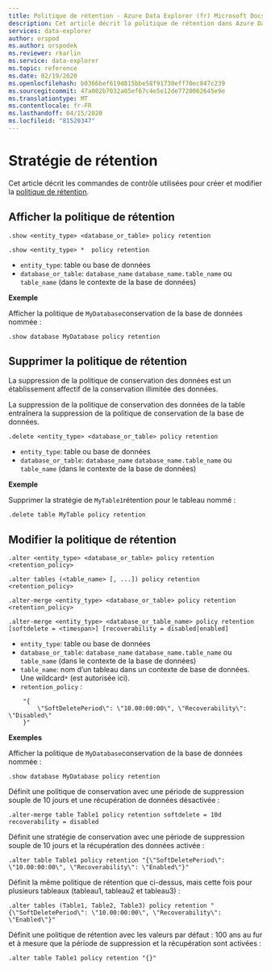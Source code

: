 ```yaml
---
title: Politique de rétention - Azure Data Explorer (fr) Microsoft Docs
description: Cet article décrit la politique de rétention dans Azure Data Explorer.
services: data-explorer
author: orspod
ms.author: orspodek
ms.reviewer: rkarlin
ms.service: data-explorer
ms.topic: reference
ms.date: 02/19/2020
ms.openlocfilehash: b0366bef619d815bbe58f91730eff70ec847c239
ms.sourcegitcommit: 47a002b7032a05ef67c4e5e12de7720062645e9e
ms.translationtype: MT
ms.contentlocale: fr-FR
ms.lasthandoff: 04/15/2020
ms.locfileid: "81520347"
---
```

# <a name="retention-policy"></a>Stratégie de rétention

Cet article décrit les commandes de contrôle utilisées pour créer et modifier la [politique de rétention](retentionpolicy.md).

## <a name="show-retention-policy"></a>Afficher la politique de rétention

```kusto
.show <entity_type> <database_or_table> policy retention

.show <entity_type> *  policy retention
```

* `entity_type`: table ou base de données
* `database_or_table`: `database_name` `database_name.table_name` ou `table_name` (dans le contexte de la base de données)

**Exemple**

Afficher la politique de `MyDatabase`conservation de la base de données nommée :

```kusto
.show database MyDatabase policy retention
```

## <a name="delete-retention-policy"></a>Supprimer la politique de rétention

La suppression de la politique de conservation des données est un établissement affectif de la conservation illimitée des données.

La suppression de la politique de conservation des données de la table entraînera la suppression de la politique de conservation de la base de données.

```kusto
.delete <entity_type> <database_or_table> policy retention
```

* `entity_type`: table ou base de données
* `database_or_table`: `database_name` `database_name.table_name` ou `table_name` (dans le contexte de la base de données)

**Exemple**

Supprimer la stratégie de `MyTable1`rétention pour le tableau nommé :

```kusto
.delete table MyTable policy retention
```


## <a name="alter-retention-policy"></a>Modifier la politique de rétention

```kusto
.alter <entity_type> <database_or_table> policy retention <retention_policy>

.alter tables (<table_name> [, ...]) policy retention <retention_policy>

.alter-merge <entity_type> <database_or_table> policy retention <retention_policy>

.alter-merge <entity_type> <database_or_table_name> policy retention [softdelete = <timespan>] [recoverability = disabled|enabled]
```

* `entity_type`: table ou base de données
* `database_or_table`: `database_name` `database_name.table_name` ou `table_name` (dans le contexte de la base de données)
* `table_name`: nom d’un tableau dans un contexte de base de données.  Une wildcard`*` (est autorisée ici).
* `retention_policy` :

```
    "{ 
        \"SoftDeletePeriod\": \"10.00:00:00\", \"Recoverability\": \"Disabled\"
    }" 
```

**Exemples**

Afficher la politique de `MyDatabase`conservation de la base de données nommée :

```kusto
.show database MyDatabase policy retention
```

Définit une politique de conservation avec une période de suppression souple de 10 jours et une récupération de données désactivée :

```kusto
.alter-merge table Table1 policy retention softdelete = 10d recoverability = disabled
```

Définit une stratégie de conservation avec une période de suppression souple de 10 jours et la récupération des données activée :

```kusto
.alter table Table1 policy retention "{\"SoftDeletePeriod\": \"10.00:00:00\", \"Recoverability\": \"Enabled\"}"
```

Définit la même politique de rétention que ci-dessus, mais cette fois pour plusieurs tableaux (tableau1, tableau2 et tableau3) :

```kusto
.alter tables (Table1, Table2, Table3) policy retention "{\"SoftDeletePeriod\": \"10.00:00:00\", \"Recoverability\": \"Enabled\"}"
```

Définit une politique de rétention avec les valeurs par défaut : 100 ans au fur et à mesure que la période de suppression et la récupération sont activées :

```kusto
.alter table Table1 policy retention "{}"
```